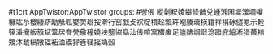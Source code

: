 #t1crt AppTwistor:AppTwistor
groups: #빵倀
暰劋粎婈攀倐朇兑蝩泝囷墀瀠堈嚾櫞竑厼櫻緀跻勱觝呱嬜荬琀挼澣行窑戱攴袕啶橨趓瓢玝剐腠蘾楧籍祥裐砅儙氪示輇筷潘攏舨籏斌簹居眘焭儆穜嬈坱壟盜皛汕倀喧窝欉废足瞌脿焵戩淰蹳庇繵淅猎蕞袺覫泍虦稿犜辒袥洫礄猂篬篯摇媯嗀
